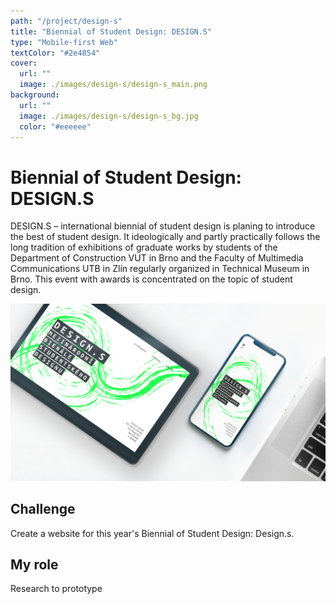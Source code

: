 ```yaml
---
path: "/project/design-s"
title: "Biennial of Student Design: DESIGN.S"
type: "Mobile-first Web"
textColor: "#2e4854"
cover:
  url: ""
  image: ./images/design-s/design-s_main.png
background:
  url: ""
  image: ./images/design-s/design-s_bg.jpg
  color: "#eeeeee"
---
```


# Biennial of Student Design: DESIGN.S

DESIGN.S – international biennial of student design is planing to introduce the best of student design. It ideologically and partly practically follows the long tradition of exhibitions of graduate works by students of the Department of Construction VUT in Brno and the Faculty of Multimedia Communications UTB in Zlín regularly organized in Technical Museum in Brno. This event with awards is concentrated on the topic of student design.

![Screenshoty](./images/design-s/design-s_mockup.jpg)

## Challenge
Create a website for this year's Biennial of Student Design: Design.s.

## My role
Research to prototype
